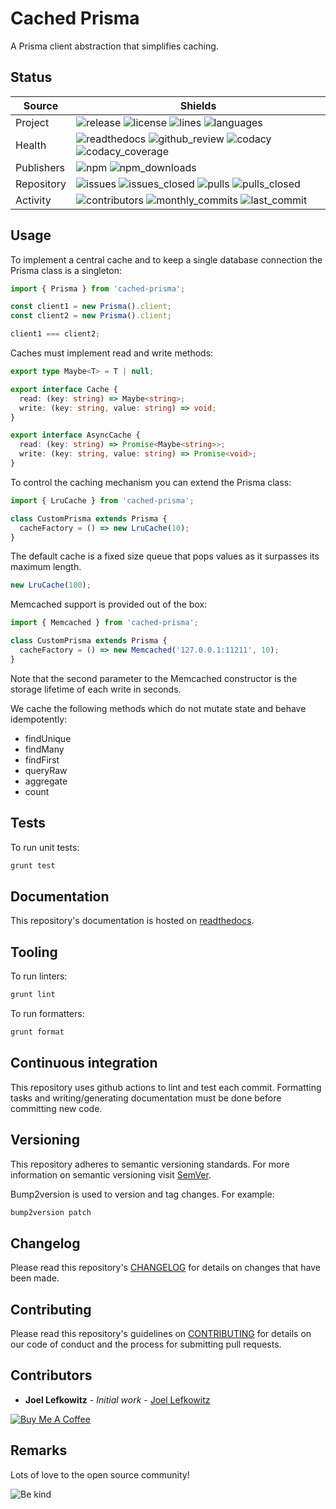 # Cached Prisma

A Prisma client abstraction that simplifies caching.

## Status

| Source     | Shields                                                                                                                                       |
| ---------- | --------------------------------------------------------------------------------------------------------------------------------------------- |
| Project    | ![release][release_shield] ![license][license_shield] ![lines][lines_shield] ![languages][languages_shield]                                   |
| Health     | ![readthedocs][readthedocs_shield] ![github_review][github_review_shield] ![codacy][codacy_shield] ![codacy_coverage][codacy_coverage_shield] |
| Publishers | ![npm][npm_shield] ![npm_downloads][npm_downloads_shield]                                                                                     |
| Repository | ![issues][issues_shield] ![issues_closed][issues_closed_shield] ![pulls][pulls_shield] ![pulls_closed][pulls_closed_shield]                   |
| Activity   | ![contributors][contributors_shield] ![monthly_commits][monthly_commits_shield] ![last_commit][last_commit_shield]                            |

## Usage

To implement a central cache and to keep a single database connection the Prisma class is a singleton:

```ts
import { Prisma } from 'cached-prisma';

const client1 = new Prisma().client;
const client2 = new Prisma().client;

client1 === client2;
```

Caches must implement read and write methods:

```ts
export type Maybe<T> = T | null;

export interface Cache {
  read: (key: string) => Maybe<string>;
  write: (key: string, value: string) => void;
}

export interface AsyncCache {
  read: (key: string) => Promise<Maybe<string>>;
  write: (key: string, value: string) => Promise<void>;
}
```

To control the caching mechanism you can extend the Prisma class:

```ts
import { LruCache } from 'cached-prisma';

class CustomPrisma extends Prisma {
  cacheFactory = () => new LruCache(10);
}
```

The default cache is a fixed size queue that pops values as it surpasses its maximum length.

```ts
new LruCache(100);
```

Memcached support is provided out of the box:

```ts
import { Memcached } from 'cached-prisma';

class CustomPrisma extends Prisma {
  cacheFactory = () => new Memcached('127.0.0.1:11211', 10);
}
```

Note that the second parameter to the Memcached constructor is the storage lifetime of each write in seconds.

We cache the following methods which do not mutate state and behave idempotently:

- findUnique
- findMany
- findFirst
- queryRaw
- aggregate
- count

## Tests

To run unit tests:

```bash
grunt test
```

## Documentation

This repository's documentation is hosted on [readthedocs][readthedocs].

## Tooling

To run linters:

```bash
grunt lint
```

To run formatters:

```bash
grunt format
```

## Continuous integration

This repository uses github actions to lint and test each commit. Formatting tasks and writing/generating documentation must be done before committing new code.

## Versioning

This repository adheres to semantic versioning standards.
For more information on semantic versioning visit [SemVer][semver].

Bump2version is used to version and tag changes.
For example:

```bash
bump2version patch
```

## Changelog

Please read this repository's [CHANGELOG](CHANGELOG.md) for details on changes that have been made.

## Contributing

Please read this repository's guidelines on [CONTRIBUTING](CONTRIBUTING.md) for details on our code of conduct and the process for submitting pull requests.

## Contributors

- **Joel Lefkowitz** - _Initial work_ - [Joel Lefkowitz][author]

[![Buy Me A Coffee][coffee_button]][coffee]

## Remarks

Lots of love to the open source community!

![Be kind][be_kind]

<!-- Public links -->

[semver]: http://semver.org/
[be_kind]: https://media.giphy.com/media/osAcIGTSyeovPq6Xph/giphy.gif
[coffee]: https://www.buymeacoffee.com/joellefkowitz
[coffee_button]: https://cdn.buymeacoffee.com/buttons/default-blue.png
[readthedocs]: https://cached-prisma.readthedocs.io/en/latest/

<!-- Acknowledgments -->

[author]: https://github.com/joellefkowitz

<!-- Project shields -->

[release_shield]: https://img.shields.io/github/v/tag/joellefkowitz/cached-prisma
[license_shield]: https://img.shields.io/github/license/joellefkowitz/cached-prisma
[lines_shield]: https://img.shields.io/tokei/lines/github/joellefkowitz/cached-prisma
[languages_shield]: https://img.shields.io/github/languages/count/joellefkowitz/cached-prisma

<!-- Health shields -->

[readthedocs_shield]: https://img.shields.io/readthedocs/cached-prisma
[github_review_shield]: https://img.shields.io/github/workflow/status/JoelLefkowitz/cached-prisma/Review
[codacy_shield]: https://img.shields.io/codacy/grade/00658bb866d6482184b86d16d3ce5ae8
[codacy_coverage_shield]: https://img.shields.io/codacy/coverage/00658bb866d6482184b86d16d3ce5ae8

<!-- Publishers shields -->

[npm_shield]: https://img.shields.io/npm/v/cached-prisma
[npm_downloads_shield]: https://img.shields.io/npm/dw/cached-prisma

<!-- Repository shields -->

[issues_shield]: https://img.shields.io/github/issues/joellefkowitz/cached-prisma
[issues_closed_shield]: https://img.shields.io/github/issues-closed/joellefkowitz/cached-prisma
[pulls_shield]: https://img.shields.io/github/issues-pr/joellefkowitz/cached-prisma
[pulls_closed_shield]: https://img.shields.io/github/issues-pr-closed/joellefkowitz/cached-prisma

<!-- Activity shields -->

[contributors_shield]: https://img.shields.io/github/contributors/joellefkowitz/cached-prisma
[monthly_commits_shield]: https://img.shields.io/github/commit-activity/m/joellefkowitz/cached-prisma
[last_commit_shield]: https://img.shields.io/github/last-commit/joellefkowitz/cached-prisma
